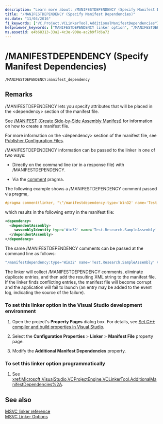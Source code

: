 ```yaml
---
description: "Learn more about: /MANIFESTDEPENDENCY (Specify Manifest Dependencies)"
title: "/MANIFESTDEPENDENCY (Specify Manifest Dependencies)"
ms.date: "11/04/2016"
f1_keywords: ["VC.Project.VCLinkerTool.AdditionalManifestDependencies"]
helpviewer_keywords: ["MANIFESTDEPENDENCY linker option", "/MANIFESTDEPENDENCY linker option", "-MANIFESTDEPENDENCY linker option"]
ms.assetid: e4b68313-33a2-4c3e-908e-ac2b9f7d6a73
---
```

# /MANIFESTDEPENDENCY (Specify Manifest Dependencies)

```
/MANIFESTDEPENDENCY:manifest_dependency
```

## Remarks

/MANIFESTDEPENDENCY lets you specify attributes that will be placed in the \<dependency> section of the manifest file.

See [/MANIFEST (Create Side-by-Side Assembly Manifest)](manifest-create-side-by-side-assembly-manifest.md) for information on how to create a manifest file.

For more information on the \<dependency> section of the manifest file, see [Publisher Configuration Files](/windows/win32/SbsCs/publisher-configuration-files).

/MANIFESTDEPENDENCY information can be passed to the linker in one of two ways:

- Directly on the command line (or in a response file) with /MANIFESTDEPENDENCY.

- Via the [comment](../../preprocessor/comment-c-cpp.md) pragma.

The following example shows a /MANIFESTDEPENDENCY comment passed via pragma,

```cpp
#pragma comment(linker, "\"/manifestdependency:type='Win32' name='Test.Research.SampleAssembly' version='6.0.0.0' processorArchitecture='X86' publicKeyToken='0000000000000000' language='*'\"")
```

which results in the following entry in the manifest file:

```xml
<dependency>
  <dependentAssembly>
    <assemblyIdentity type='Win32' name='Test.Research.SampleAssembly' version='6.0.0.0' processorArchitecture='X86' publicKeyToken='0000000000000000' language='*' />
  </dependentAssembly>
</dependency>
```

The same /MANIFESTDEPENDENCY comments can be passed at the command line as follows:

```cmd
"/manifestdependency:type='Win32' name='Test.Research.SampleAssembly' version='6.0.0.0' processorArchitecture='X86' publicKeyToken='0000000000000000' language='*'\"
```

The linker will collect /MANIFESTDEPENDENCY comments, eliminate duplicate entries, and then add the resulting XML string to the manifest file.  If the linker finds conflicting entries, the manifest file will become corrupt and the application will fail to launch (an entry may be added to the event log, indicating the source of the failure).

### To set this linker option in the Visual Studio development environment

1. Open the project's **Property Pages** dialog box. For details, see [Set C++ compiler and build properties in Visual Studio](../working-with-project-properties.md).

1. Select the **Configuration Properties** > **Linker** > **Manifest File** property page.

1. Modify the **Additional Manifest Dependencies** property.

### To set this linker option programmatically

1. See <xref:Microsoft.VisualStudio.VCProjectEngine.VCLinkerTool.AdditionalManifestDependencies%2A>.

## See also

[MSVC linker reference](linking.md)<br/>
[MSVC Linker Options](linker-options.md)
